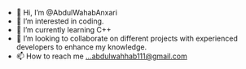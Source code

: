 - 👋 Hi, I’m @AbdulWahabAnxari
- 👀 I’m interested in coding.
- 🌱 I’m currently learning C++
- 💞️ I’m looking to collaborate on different projects with experienced developers to enhance my knowledge.
- 📫 How to reach me ...abdulwahhab111@gmail.com

<!---
AbdulWahabAnxari/AbdulWahabAnxari is a ✨ special ✨ repository because its `README.md` (this file) appears on your GitHub profile.
You can click the Preview link to take a look at your changes.
--->
